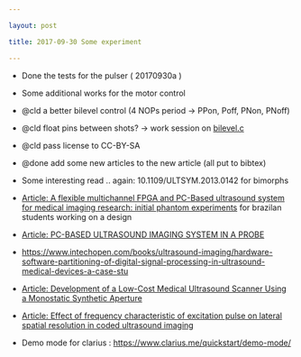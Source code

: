 ```yaml
---

layout: post

title: 2017-09-30 Some experiment

---
```



-   Done the tests for the pulser ( 20170930a )
-   Some additional works for the motor control
-   @cld a better bilevel control (4 NOPs period -&gt; PPon, Poff,
    PNon, PNoff)
-   @cld float pins between shots? -&gt; work session on
    [bilevel.c](/retired/alt.tbo/test/bilevel.c)
-   @cld pass license to CC-BY-SA

-   @done add some new articles to the new article (all put to bibtex)

-   Some interesting read .. again: 10.1109/ULTSYM.2013.0142 for
    bimorphs
-   [Article: A flexible multichannel FPGA and PC-Based ultrasound
    system for medical imaging research: initial phantom
    experiments](http://www.scielo.br/scielo.php?script=sci_arttext&pid=S2446-47402015000300277)
    for brazilan students working on a design
-   [Article: PC-BASED ULTRASOUND IMAGING SYSTEM IN A
    PROBE](http://citeseerx.ist.psu.edu/viewdoc/download?doi=10.1.1.132.5199&rep=rep1&type=pdf)
-   https://www.intechopen.com/books/ultrasound-imaging/hardware-software-partitioning-of-digital-signal-processing-in-ultrasound-medical-devices-a-case-stu
-   [Article: Development of a Low-Cost Medical Ultrasound Scanner Using
    a Monostatic Synthetic
    Aperture](http://ieeexplore.ieee.org/document/7982705/%20for%20this%20awesome%20work%20on%20a%20probe)
-   [Article: Effect of frequency characteristic of excitation pulse on
    lateral spatial resolution in coded ultrasound
    imaging](http://iopscience.iop.org/article/10.7567/JJAP.56.07JF16/meta)

-   Demo mode for clarius : https://www.clarius.me/quickstart/demo-mode/


